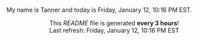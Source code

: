 My name is Tanner and today is Friday, January 12, 10:16 PM EST.

<p align="center">This <i>README</i> file is generated <b>every 3 hours</b>!</br>Last refresh: Friday, January 12, 10:16 PM EST<br /></p>
